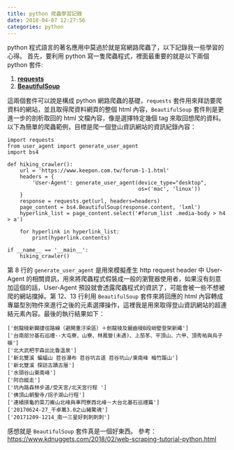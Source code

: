 ```yaml
---
title: python 爬蟲學習記錄
date: 2018-04-07 12:27:56
categories: python
---
```

python 程式語言的著名應用中莫過於就是寫網路爬蟲了，以下記錄我一些學習的心得。
首先，要利用 python 寫一隻爬蟲程式，裡面最重要的就是以下兩個 python 套件:
1. [**requests**](http://docs.python-requests.org/en/master/)
2. [**BeautifulSoup**](https://www.crummy.com/software/BeautifulSoup/bs4/doc/)

這兩個套件可以說是構成 python 網路爬蟲的基礎，``requests`` 套件用來拜訪要爬資料的網站，並且取得爬資料網頁的整個 html 內容，``BeautifulSoup`` 套件則是更進一步的剖析取回的 html 文檔內容，像是選擇特定幾個 tag 來取回想爬的資料。
以下為簡單的爬蟲範例，目標是爬一個登山資訊網站的資訊紀錄內容：

```python=
import requests
from user_agent import generate_user_agent
import bs4

def hiking_crawler():
    url = 'https://www.keepon.com.tw/forum-1-1.html'
    headers = {
        'User-Agent': generate_user_agent(device_type="desktop", 
                                          os=('mac', 'linux'))
    }
    response = requests.get(url, headers=headers)
    page_content = bs4.BeautifulSoup(response.content, 'lxml')
    hyperlink_list = page_content.select('#forum_list .media-body > h4 > a')

    for hyperlink in hyperlink_list:
        print(hyperlink.contents)

if __name__ == '__main__':
    hiking_crawler()
```
第 8 行的 ``generate_user_agent`` 是用來模擬產生 http request header 中 User-Agent 的相關資訊，用來將爬蟲程式假裝成一般的瀏覽器使用者，如果沒有刻意加這個的話，User-Agent 預設就會透露爬蟲程式的資訊了，可能會被一些不想被爬的網站擋掉。第 12、13 行利用 ``BeautifulSoup`` 套件來將回應的 html 內容轉成專屬型別物件來進行之後的元素選擇操作，這裡我是用來取得登山資訊網站的超連結元素內容。最後的執行結果如下：

```
['劍龍稜新闢捷徑路線（避開重汙染區）＋劍龍稜及鋸齒稜B段峭壁登架新繩']
['台南部分基石巡禮--大屯寮、山寮、林鳳營(未遇)、上茄苳、平頂山、六甲、頂秀祐與烏子嶺']
['北大武杷宇森出比魯溫泉']
['新北雙溪 蝙蝠山 苕谷瀑布 苕谷坑古道 苕谷坑山/東南峰 梅竹蹊山']
['新北雙溪 探訪古蹟古厝']
['水頭谷山東南峰']
['阿白縱走']
['坑內路森林步道/受天宮/北天宮行程 ']
['佛頂山朝聖寺/拐子湖山行程']
['連續摃龜的菜刀崙山北峰與車閂寮西北峰－大台北基石巡禮篇']
['20170624-27_干卓萬3.0之山豬驚魂']
['20171209-1214_南一三星好刺刺刺刺']
```
感想就是 ``BeautifulSoup`` 套件真是一個好東西。
參考：
https://www.kdnuggets.com/2018/02/web-scraping-tutorial-python.html